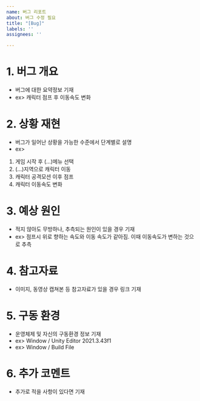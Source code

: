 ```yaml
---
name: 버그 리포트
about: 버그 수정 필요
title: "[Bug]"
labels: ''
assignees: ''

---
```


# 1. 버그 개요
- 버그에 대한 요약정보 기재
- ex> 캐릭터 점프 후 이동속도 변화

# 2. 상황 재현
- 버그가 일어난 상황을 가능한 수준에서 단계별로 설명
- ex>
1. 게임 시작 후 (...)메뉴 선택
2. (...)지역으로 캐릭터 이동
3. 캐릭터 공격모션 이후 점프
4. 캐릭터 이동속도 변화

# 3. 예상 원인
- 적지 않아도 무방하나, 추측되는 원인이 있을 경우 기재
- ex> 점프시 위로 향하는 속도와 이동 속도가 같아짐. 이때 이동속도가 변하는 것으로 추측

# 4. 참고자료
- 이미지, 동영상 캡쳐본 등 참고자료가 있을 경우 링크 기재

# 5. 구동 환경
- 운영체제 및 자신의 구동환경 정보 기재
- ex> Window / Unity Editor 2021.3.43f1
- ex> Window / Build File

# 6. 추가 코멘트
- 추가로 적을 사항이 있다면 기재
